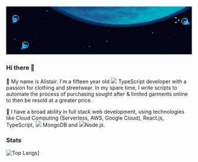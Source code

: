 ![image](https://github.com/aabbccsmith/aabbccsmith/raw/master/space.gif)

### Hi there 👋

🦄 My name is Alistair. I'm a fifteen year old <img src="https://img.icons8.com/color/48/000000/typescript.png" height="16px" /> TypeScript developer with a passion for clothing and streetwear. In my spare time, I write scripts to automate the process of purchasing sought after & limited garments online to then be resold at a greater price.

🍍 I have a broad ability in full stack web development, using technologies like Cloud Computing (Serverless, AWS, Google Cloud), React.js, TypeScript, <img src="https://img.icons8.com/color/48/000000/mongodb.png" height="16px" /> MongoDB and <img src="https://img.icons8.com/color/48/000000/nodejs.png" height="16px" />Node.js.

### Stats

![Top Langs](https://github-readme-stats.vercel.app/api/top-langs/?username=aabbccsmith&layout=compact)]
